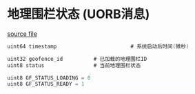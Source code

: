 # 地理围栏状态 (UORB消息)

[source file](https://github.com/PX4/PX4-Autopilot/blob/main/msg/GeofenceStatus.msg)

```c
uint64 timestamp                        # 系统启动后时间(微秒)

uint32 geofence_id 			# 已加载的地理围栏ID
uint8 status 				# 当前地理围栏状态

uint8 GF_STATUS_LOADING = 0
uint8 GF_STATUS_READY = 1
```